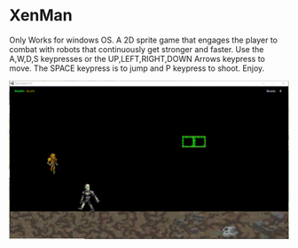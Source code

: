 # XenMan

Only Works for windows OS.
A 2D sprite game that engages the player to combat with robots that continuously get stronger and faster.
Use the A,W,D,S keypresses or the UP,LEFT,RIGHT,DOWN Arrows keypress to move. The SPACE keypress is to jump and P keypress to shoot. Enjoy.

![alt text](https://github.com/Msarker1/XenMan/blob/master/Capture1.PNG)
